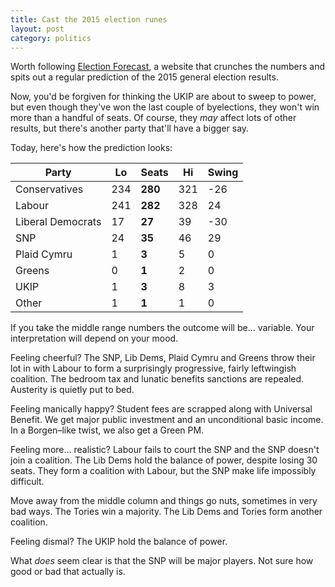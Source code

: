 ```yaml
---
title: Cast the 2015 election runes
layout: post
category: politics
---
```


Worth following [Election Forecast](http://electionforecast.co.uk/), a website that crunches the numbers and spits out a regular prediction of the 2015 general election results.

Now, you'd be forgiven for thinking the UKIP are about to sweep to power, but even though they've won the last couple of byelections, they won't win more than a handful of seats. Of course, they _may_ affect lots of other results, but there's another party that'll have a bigger say.

Today, here's how the prediction looks:

<table class="pure-table table-custom">
<thead>
<tr>
<th>Party</th>
<th>Lo</th>
<th>Seats</th>
<th>Hi</th>
<th>Swing</th>
</tr>
</thead>
<tbody>
<tr>
<td>Conservatives</td>
<td>234</td>
<td><strong>280</strong></td>
<td>321</td>
<td>-26</td>
</tr>
<tr>
<td>Labour</td>
<td>241</td>
<td><strong>282</strong></td>
<td>328</td>
<td>24</td>
</tr>
<tr>
<td>Liberal Democrats</td>
<td>17</td>
<td><strong>27</strong></td>
<td>39</td>
<td>-30</td>
</tr>
<tr>
<td>SNP</td>
<td>24</td>
<td><strong>35</strong></td>
<td>46</td>
<td>29</td>
</tr>
<tr>
<td>Plaid Cymru</td>
<td>1</td>
<td><strong>3</strong></td>
<td>5</td>
<td>0</td>
</tr>
<tr>
<td>Greens</td>
<td>0</td>
<td><strong>1</strong></td>
<td>2</td>
<td>0</td>
</tr>
<tr>
<td>UKIP</td>
<td>1</td>
<td><strong>3</strong></td>
<td>8</td>
<td>3</td>
</tr>
<tr>
<td>Other</td>
<td>1</td>
<td><strong>1</strong></td>
<td>1</td>
<td>0</td>
</tr>
</tbody>
</table>

If you take the middle range numbers the outcome will be&hellip; variable. Your interpretation will depend on your mood.

Feeling cheerful? The SNP, Lib Dems, Plaid Cymru and Greens throw their lot in with Labour to form a surprisingly progressive, fairly leftwingish coalition. The bedroom tax and lunatic benefits sanctions are repealed. Austerity is quietly put to bed.

Feeling manically happy? Student fees are scrapped along with Universal Benefit. We get major public investment and an unconditional basic income. In a Borgen&#8211;like twist, we also get a Green PM.

Feeling more&hellip; realistic? Labour fails to court the SNP and the SNP doesn't join a coalition. The Lib Dems hold the balance of power, despite losing 30 seats. They form a coalition with Labour, but the SNP make life impossibly difficult.

Move away from the middle column and things go nuts, sometimes in very bad ways. The Tories win a majority. The Lib Dems and Tories form another coalition.

Feeling dismal? The UKIP hold the balance of power.

What _does_ seem clear is that the SNP will be major players. Not sure how good or bad that actually is.
